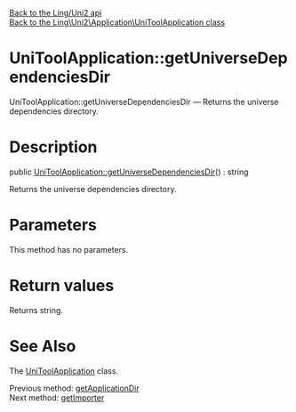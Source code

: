 [Back to the Ling/Uni2 api](https://github.com/lingtalfi/Uni2/blob/master/doc/api/Ling/Uni2.md)<br>
[Back to the Ling\Uni2\Application\UniToolApplication class](https://github.com/lingtalfi/Uni2/blob/master/doc/api/Ling/Uni2/Application/UniToolApplication.md)


UniToolApplication::getUniverseDependenciesDir
================



UniToolApplication::getUniverseDependenciesDir — Returns the universe dependencies directory.




Description
================


public [UniToolApplication::getUniverseDependenciesDir](https://github.com/lingtalfi/Uni2/blob/master/doc/api/Ling/Uni2/Application/UniToolApplication/getUniverseDependenciesDir.md)() : string




Returns the universe dependencies directory.




Parameters
================

This method has no parameters.


Return values
================

Returns string.








See Also
================

The [UniToolApplication](https://github.com/lingtalfi/Uni2/blob/master/doc/api/Ling/Uni2/Application/UniToolApplication.md) class.

Previous method: [getApplicationDir](https://github.com/lingtalfi/Uni2/blob/master/doc/api/Ling/Uni2/Application/UniToolApplication/getApplicationDir.md)<br>Next method: [getImporter](https://github.com/lingtalfi/Uni2/blob/master/doc/api/Ling/Uni2/Application/UniToolApplication/getImporter.md)<br>


